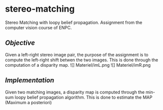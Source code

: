 # stereo-matching
Stereo Matching with loopy belief propagation. Assignment from the computer vision course of ENPC. 

*Objective*
---
Given a left-right stereo image pair, the purpose of the assignment is to compute the left-right shift betwen the two images. 
This is done through the computation of a disparity map.
![] Materiel/imL.png
![] Materiel/imR.png

*Implementation*
---
Given two matching images, a disparity map is computed through the min-sum loopy belief propagation algorithm.
This is done to estimate the MAP (Maximum a posteriori)
